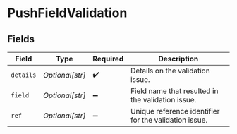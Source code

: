 # PushFieldValidation


## Fields

| Field                                                 | Type                                                  | Required                                              | Description                                           |
| ----------------------------------------------------- | ----------------------------------------------------- | ----------------------------------------------------- | ----------------------------------------------------- |
| `details`                                             | *Optional[str]*                                       | :heavy_check_mark:                                    | Details on the validation issue.                      |
| `field`                                               | *Optional[str]*                                       | :heavy_minus_sign:                                    | Field name that resulted in the validation issue.     |
| `ref`                                                 | *Optional[str]*                                       | :heavy_minus_sign:                                    | Unique reference identifier for the validation issue. |